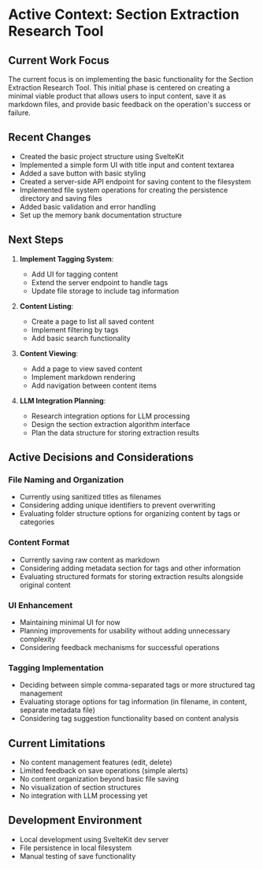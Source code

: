 # Active Context: Section Extraction Research Tool

## Current Work Focus
The current focus is on implementing the basic functionality for the Section Extraction Research Tool. This initial phase is centered on creating a minimal viable product that allows users to input content, save it as markdown files, and provide basic feedback on the operation's success or failure.

## Recent Changes
- Created the basic project structure using SvelteKit
- Implemented a simple form UI with title input and content textarea
- Added a save button with basic styling
- Created a server-side API endpoint for saving content to the filesystem
- Implemented file system operations for creating the persistence directory and saving files
- Added basic validation and error handling
- Set up the memory bank documentation structure

## Next Steps
1. **Implement Tagging System**:
   - Add UI for tagging content
   - Extend the server endpoint to handle tags
   - Update file storage to include tag information

2. **Content Listing**:
   - Create a page to list all saved content
   - Implement filtering by tags
   - Add basic search functionality

3. **Content Viewing**:
   - Add a page to view saved content
   - Implement markdown rendering
   - Add navigation between content items

4. **LLM Integration Planning**:
   - Research integration options for LLM processing
   - Design the section extraction algorithm interface
   - Plan the data structure for storing extraction results

## Active Decisions and Considerations

### File Naming and Organization
- Currently using sanitized titles as filenames
- Considering adding unique identifiers to prevent overwriting
- Evaluating folder structure options for organizing content by tags or categories

### Content Format
- Currently saving raw content as markdown
- Considering adding metadata section for tags and other information
- Evaluating structured formats for storing extraction results alongside original content

### UI Enhancement
- Maintaining minimal UI for now
- Planning improvements for usability without adding unnecessary complexity
- Considering feedback mechanisms for successful operations

### Tagging Implementation
- Deciding between simple comma-separated tags or more structured tag management
- Evaluating storage options for tag information (in filename, in content, separate metadata file)
- Considering tag suggestion functionality based on content analysis

## Current Limitations
- No content management features (edit, delete)
- Limited feedback on save operations (simple alerts)
- No content organization beyond basic file saving
- No visualization of section structures
- No integration with LLM processing yet

## Development Environment
- Local development using SvelteKit dev server
- File persistence in local filesystem
- Manual testing of save functionality
